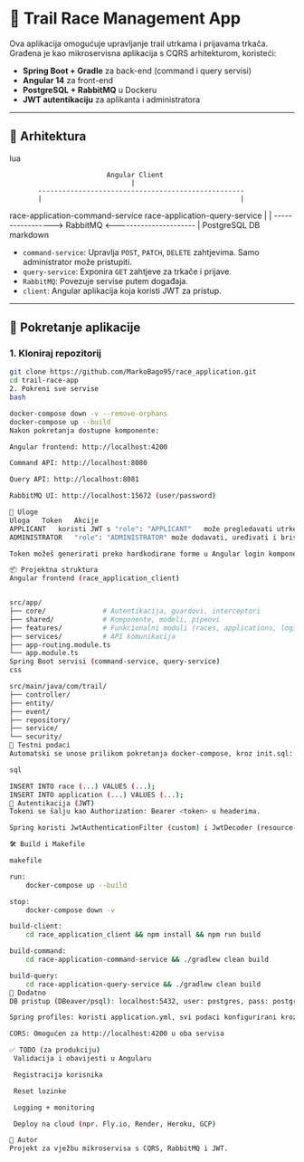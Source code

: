 

# 🏃‍ Trail Race Management App

Ova aplikacija omogućuje upravljanje trail utrkama i prijavama trkača. Građena je kao mikroservisna aplikacija s CQRS arhitekturom, koristeći:
- **Spring Boot + Gradle** za back-end (command i query servisi)
- **Angular 14** za front-end
- **PostgreSQL + RabbitMQ** u Dockeru
- **JWT autentikaciju** za aplikanta i administratora

---

## 🧱 Arhitektura

lua

                            Angular Client
                                  |
           ---------------------------------------------------
           |                                                 |
  race-application-command-service               race-application-query-service
           |                                                 |
           -----------------> RabbitMQ <----------------------
                                  |
                             PostgreSQL DB
markdown


- `command-service`: Upravlja `POST`, `PATCH`, `DELETE` zahtjevima. Samo administrator može pristupiti.
- `query-service`: Exponira `GET` zahtjeve za trkače i prijave.
- `RabbitMQ`: Povezuje servise putem događaja.
- `client`: Angular aplikacija koja koristi JWT za pristup.

---

## 🚀 Pokretanje aplikacije

### 1. Kloniraj repozitorij
```bash
git clone https://github.com/MarkoBago95/race_application.git
cd trail-race-app
2. Pokreni sve servise
bash

docker-compose down -v --remove-orphans
docker-compose up --build
Nakon pokretanja dostupne komponente:

Angular frontend: http://localhost:4200

Command API: http://localhost:8080

Query API: http://localhost:8081

RabbitMQ UI: http://localhost:15672 (user/password)

👤 Uloge
Uloga	Token	Akcije
APPLICANT	koristi JWT s "role": "APPLICANT"	može pregledavati utrke, prijaviti se, brisati prijave
ADMINISTRATOR	"role": "ADMINISTRATOR"	može dodavati, uređivati i brisati utrke

Token možeš generirati preko hardkodirane forme u Angular login komponenti, ili koristiti Postman s već generiranim JWT.

📦 Projektna struktura
Angular frontend (race_application_client)


src/app/
├── core/              # Autentikacija, guardovi, interceptori
├── shared/            # Komponente, modeli, pipeovi
├── features/          # Funkcionalni moduli (races, applications, login)
├── services/          # API komunikacija
├── app-routing.module.ts
└── app.module.ts
Spring Boot servisi (command-service, query-service)
css

src/main/java/com/trail/
├── controller/
├── entity/
├── event/
├── repository/
├── service/
└── security/
🧪 Testni podaci
Automatski se unose prilikom pokretanja docker-compose, kroz init.sql:

sql

INSERT INTO race (...) VALUES (...);
INSERT INTO application (...) VALUES (...);
🔐 Autentikacija (JWT)
Tokeni se šalju kao Authorization: Bearer <token> u headerima.

Spring koristi JwtAuthenticationFilter (custom) i JwtDecoder (resource-server).

🛠️ Build i Makefile

makefile

run:
	docker-compose up --build

stop:
	docker-compose down -v

build-client:
	cd race_application_client && npm install && npm run build

build-command:
	cd race-application-command-service && ./gradlew clean build

build-query:
	cd race-application-query-service && ./gradlew clean build
📎 Dodatno
DB pristup (DBeaver/psql): localhost:5432, user: postgres, pass: postgres

Spring profiles: koristi application.yml, svi podaci konfigurirani kroz env promjenjive

CORS: Omogućen za http://localhost:4200 u oba servisa

✅ TODO (za produkciju)
 Validacija i obavijesti u Angularu

 Registracija korisnika

 Reset lozinke

 Logging + monitoring

 Deploy na cloud (npr. Fly.io, Render, Heroku, GCP)

🧠 Autor
Projekt za vježbu mikroservisa s CQRS, RabbitMQ i JWT.
